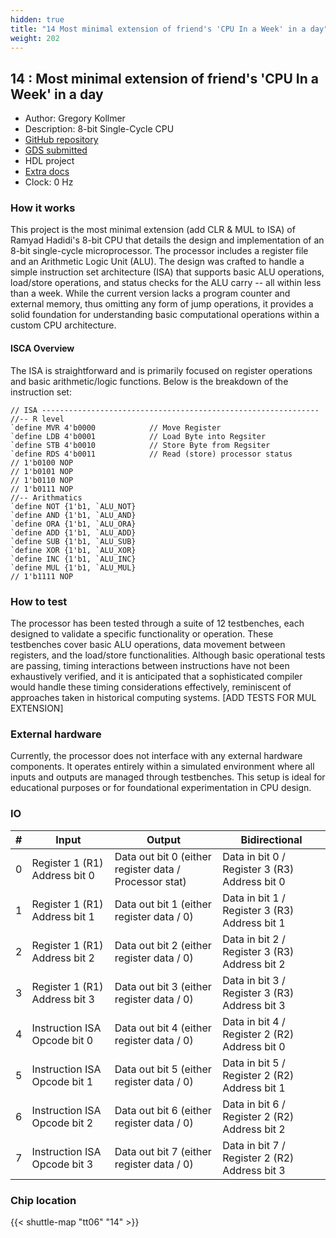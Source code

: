 ```yaml
---
hidden: true
title: "14 Most minimal extension of friend's 'CPU In a Week' in a day"
weight: 202
---
```


## 14 : Most minimal extension of friend's 'CPU In a Week' in a day

* Author: Gregory Kollmer
* Description: 8-bit Single-Cycle CPU
* [GitHub repository](https://github.com/gak25/tt06-8bit-cpu-ext)
* [GDS submitted](https://github.com/gak25/tt06-8bit-cpu-ext/actions/runs/8748986318)
* HDL project
* [Extra docs](None)
* Clock: 0 Hz

<!---

This file is used to generate your project datasheet. Please fill in the information below and delete any unused
sections.

You can also include images in this folder and reference them in the markdown. Each image must be less than
512 kb in size, and the combined size of all images must be less than 1 MB.
-->


### How it works

This project is the most minimal extension (add CLR & MUL to ISA) of Ramyad Hadidi's 8-bit CPU that details the design and implementation of an 8-bit single-cycle microprocessor. The processor includes a register file and an Arithmetic Logic Unit (ALU). The design was crafted to handle a simple instruction set architecture (ISA) that supports basic ALU operations, load/store operations, and status checks for the ALU carry -- all within less than a week. While the current version lacks a program counter and external memory, thus omitting any form of jump operations, it provides a solid foundation for understanding basic computational operations within a custom CPU architecture.

#### ISCA Overview

The ISA is straightforward and is primarily focused on register operations and basic arithmetic/logic functions. Below is the breakdown of the instruction set:

```
// ISA --------------------------------------------------------------
//-- R level
`define MVR 4'b0000            // Move Register
`define LDB 4'b0001            // Load Byte into Regsiter
`define STB 4'b0010            // Store Byte from Regsiter
`define RDS 4'b0011            // Read (store) processor status
// 1'b0100 NOP
// 1'b0101 NOP
// 1'b0110 NOP
// 1'b0111 NOP
//-- Arithmatics
`define NOT {1'b1, `ALU_NOT}
`define AND {1'b1, `ALU_AND}
`define ORA {1'b1, `ALU_ORA}
`define ADD {1'b1, `ALU_ADD}
`define SUB {1'b1, `ALU_SUB}
`define XOR {1'b1, `ALU_XOR}
`define INC {1'b1, `ALU_INC}
`define MUL {1'b1, `ALU_MUL}
// 1'b1111 NOP
```

### How to test

The processor has been tested through a suite of 12 testbenches, each designed to validate a specific functionality or operation. These testbenches cover basic ALU operations, data movement between registers, and the load/store functionalities. Although basic operational tests are passing, timing interactions between instructions have not been exhaustively verified, and it is anticipated that a sophisticated compiler would handle these timing considerations effectively, reminiscent of approaches taken in historical computing systems. [ADD TESTS FOR MUL EXTENSION]

### External hardware

Currently, the processor does not interface with any external hardware components. It operates entirely within a simulated environment where all inputs and outputs are managed through testbenches. This setup is ideal for educational purposes or for foundational experimentation in CPU design.


### IO

| # | Input          | Output         | Bidirectional   |
| - | -------------- | -------------- | --------------- |
| 0 | Register 1 (R1) Address bit 0 | Data out bit 0 (either register data / Processor stat) | Data in bit 0 / Register 3 (R3) Address bit 0 |
| 1 | Register 1 (R1) Address bit 1 | Data out bit 1 (either register data / 0) | Data in bit 1 / Register 3 (R3) Address bit 1 |
| 2 | Register 1 (R1) Address bit 2 | Data out bit 2 (either register data / 0) | Data in bit 2 / Register 3 (R3) Address bit 2 |
| 3 | Register 1 (R1) Address bit 3 | Data out bit 3 (either register data / 0) | Data in bit 3 / Register 3 (R3) Address bit 3 |
| 4 | Instruction ISA Opcode bit 0 | Data out bit 4 (either register data / 0) | Data in bit 4 / Register 2 (R2) Address bit 0 |
| 5 | Instruction ISA Opcode bit 1 | Data out bit 5 (either register data / 0) | Data in bit 5 / Register 2 (R2) Address bit 1 |
| 6 | Instruction ISA Opcode bit 2 | Data out bit 6 (either register data / 0) | Data in bit 6 / Register 2 (R2) Address bit 2 |
| 7 | Instruction ISA Opcode bit 3 | Data out bit 7 (either register data / 0) | Data in bit 7 / Register 2 (R2) Address bit 3 |

### Chip location

{{< shuttle-map "tt06" "14" >}}

